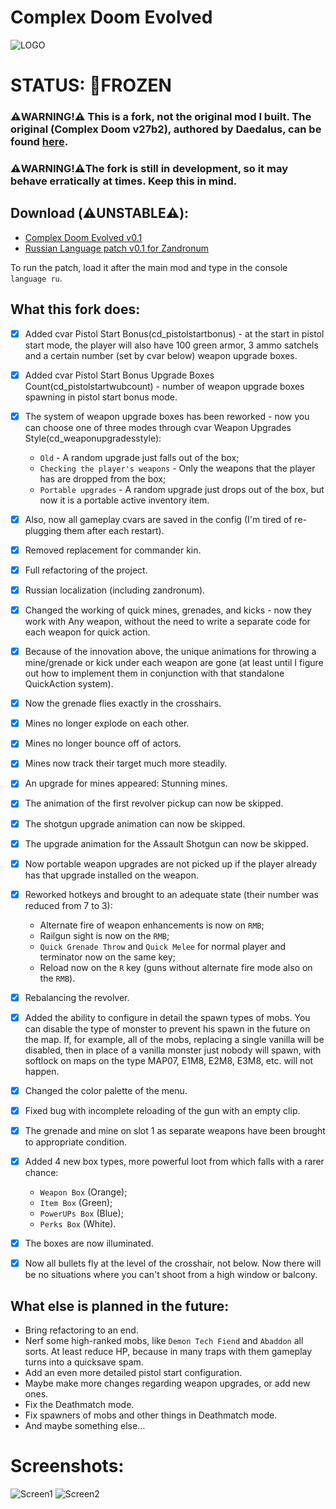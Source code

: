 # Complex Doom Evolved
![LOGO](./screens/1.png)

# STATUS: 🧊FROZEN

### ⚠️WARNING!⚠️ This is a fork, not the original mod I built. The original (Complex Doom v27b2), authored by Daedalus, can be found [here](https://forum.zdoom.org/viewtopic.php?t=58535).
### ⚠️WARNING!⚠️The fork is still in development, so it may behave erratically at times. Keep this in mind.

## Download (**⚠️UNSTABLE⚠️**):
- [Complex Doom Evolved v0.1](https://github.com/Doom-Mapping-Modding-Lair-DRON12261/MOD-Complex-Doom-Evolved/releases/download/v0.1/Complex_Doom_Evolved_v0.1.pk3)
- [Russian Language patch v0.1 for Zandronum](https://github.com/Doom-Mapping-Modding-Lair-DRON12261/MOD-Complex-Doom-Evolved/releases/download/v0.1/CDE_v0.1_RUS_Patch_for_Zandronum.pk3)

To run the patch, load it after the main mod and type in the console `language ru`.

## What this fork does:
- [x] Added cvar Pistol Start Bonus(cd_pistolstartbonus) - at the start in pistol start mode, the player will also have 100 green armor, 3 ammo satchels and a certain number (set by cvar below) weapon upgrade boxes.
- [x] Added cvar Pistol Start Bonus Upgrade Boxes Count(cd_pistolstartwubcount) - number of weapon upgrade boxes spawning in pistol start bonus mode.
- [x] The system of weapon upgrade boxes has been reworked - now you can choose one of three modes through cvar Weapon Upgrades Style(cd_weaponupgradesstyle):

  - `Old` - A random upgrade just falls out of the box;
  - `Checking the player's weapons` - Only the weapons that the player has are dropped from the box;
  - `Portable upgrades` - A random upgrade just drops out of the box, but now it is a portable active inventory item.
  
- [x] Also, now all gameplay cvars are saved in the config (I'm tired of re-plugging them after each restart).
- [x] Removed replacement for commander kin.
- [x] Full refactoring of the project.
- [x] Russian localization (including zandronum).
- [x] Changed the working of quick mines, grenades, and kicks - now they work with Any weapon, without the need to write a separate code for each weapon for quick action.
- [x] Because of the innovation above, the unique animations for throwing a mine/grenade or kick under each weapon are gone (at least until I figure out how to implement them in conjunction with that standalone QuickAction system).
- [x] Now the grenade flies exactly in the crosshairs.
- [x] Mines no longer explode on each other.
- [x] Mines no longer bounce off of actors.
- [x] Mines now track their target much more steadily.
- [x] An upgrade for mines appeared: Stunning mines.
- [x] The animation of the first revolver pickup can now be skipped.
- [x] The shotgun upgrade animation can now be skipped.
- [x] The upgrade animation for the Assault Shotgun can now be skipped.
- [x] Now portable weapon upgrades are not picked up if the player already has that upgrade installed on the weapon.
- [x] Reworked hotkeys and brought to an adequate state (their number was reduced from 7 to 3):
	- Alternate fire of weapon enhancements is now on `RMB`;
	- Railgun sight is now on the `RMB`;
	- `Quick Grenade Throw` and `Quick Melee` for normal player and terminator now on the same key;
	- Reload now on the `R` key (guns without alternate fire mode also on the `RMB`).
- [x] Rebalancing the revolver.
- [x] Added the ability to configure in detail the spawn types of mobs. You can disable the type of monster to prevent his spawn in the future on the map. If, for example, all of the mobs, replacing a single vanilla will be disabled, then in place of a vanilla monster just nobody will spawn, with softlock on maps on the type MAP07, E1M8, E2M8, E3M8, etc. will not happen.
- [x] Changed the color palette of the menu.
- [x] Fixed bug with incomplete reloading of the gun with an empty clip.
- [x] The grenade and mine on slot 1 as separate weapons have been brought to appropriate condition.
- [x] Added 4 new box types, more powerful loot from which falls with a rarer chance:
	- `Weapon Box` (Orange);
	- `Item Box` (Green);
	- `PowerUPs Box` (Blue);
	- `Perks Box` (White).
- [x] The boxes are now illuminated.
- [x] Now all bullets fly at the level of the crosshair, not below. Now there will be no situations where you can't shoot from a high window or balcony.

## What else is planned in the future:
- Bring refactoring to an end.
- Nerf some high-ranked mobs, like `Demon Tech Fiend` and `Abaddon` all sorts. At least reduce HP, because in many traps with them gameplay turns into a quicksave spam.
- Add an even more detailed pistol start configuration.
- Maybe make more changes regarding weapon upgrades, or add new ones.
- Fix the Deathmatch mode.
- Fix spawners of mobs and other things in Deathmatch mode.
- And maybe something else...

# Screenshots:
![Screen1](./screens/2.png)
![Screen2](./screens/3.png)
